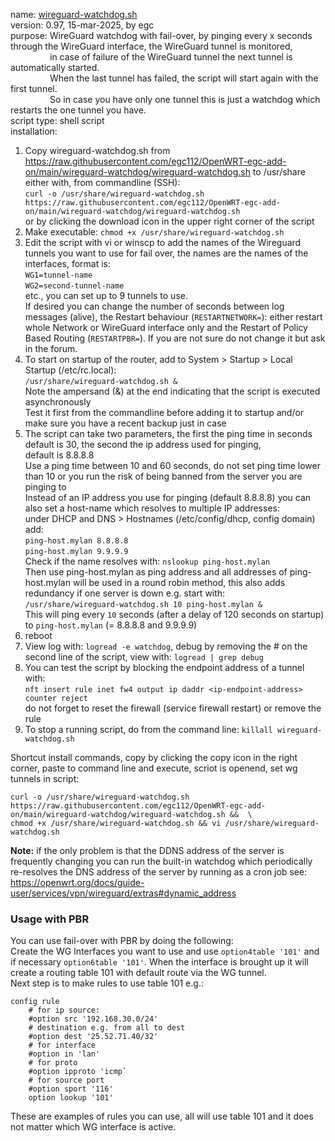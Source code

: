  name: [wireguard-watchdog.sh](https://forum.openwrt.org/t/wireguard-watchdog-with-fail-over/192436)  
version: 0.97, 15-mar-2025, by egc  
purpose: WireGuard watchdog with fail-over, by pinging every x seconds through the WireGuard interface, the WireGuard tunnel is monitored,  
&nbsp;&nbsp;&nbsp;&nbsp;&nbsp;&nbsp;&nbsp;&nbsp;&nbsp;&nbsp;&nbsp;&nbsp;&nbsp;&nbsp;&nbsp; in case of failure of the WireGuard tunnel the next tunnel is automatically started.  
&nbsp;&nbsp;&nbsp;&nbsp;&nbsp;&nbsp;&nbsp;&nbsp;&nbsp;&nbsp;&nbsp;&nbsp;&nbsp;&nbsp;&nbsp; When the last tunnel has failed, the script will start again with the first tunnel.  
&nbsp;&nbsp;&nbsp;&nbsp;&nbsp;&nbsp;&nbsp;&nbsp;&nbsp;&nbsp;&nbsp;&nbsp;&nbsp;&nbsp;&nbsp; So in case you have only one tunnel this is just a watchdog which restarts the one tunnel you have.  
script type: shell script  
installation:  
1. Copy wireguard-watchdog.sh from https://raw.githubusercontent.com/egc112/OpenWRT-egc-add-on/main/wireguard-watchdog/wireguard-watchdog.sh to /usr/share  
   either with, from commandline (SSH):  
   `curl -o /usr/share/wireguard-watchdog.sh https://raw.githubusercontent.com/egc112/OpenWRT-egc-add-on/main/wireguard-watchdog/wireguard-watchdog.sh`  
   or by clicking the download icon in the upper right corner of the script  
2. Make executable: `chmod +x /usr/share/wireguard-watchdog.sh`  
3. Edit the script with vi or winscp to add the names of the Wireguard tunnels you want to use for fail over, the names are the names of the interfaces, format is:   
   `WG1=tunnel-name`  
   `WG2=second-tunnel-name`  
   etc., you can set up to 9 tunnels to use.  
   If desired you can change the number of seconds between log messages (alive), the Restart behaviour (`RESTARTNETWORK=`): either restart whole Network or WireGuard interface only
   and the Restart of Policy Based Routing (`RESTARTPBR=`). If you are not sure do not change it but ask in the forum.  
5. To start on startup of the router, add to System > Startup > Local Startup (/etc/rc.local):  
   `/usr/share/wireguard-watchdog.sh &`  
   Note the ampersand (&) at the end indicating that the script is executed asynchronously  
   Test it first from the commandline before adding it to startup and/or make sure you have a recent backup just in case  
6. The script can take two parameters, the first the ping time in seconds default is 30, the second the ip address used for pinging,   
   default is 8.8.8.8  
   Use a ping time between 10 and 60 seconds, do not set ping time lower than 10 or you run the risk of being banned from the server you are pinging to  
   Instead of an IP address you use for pinging (default 8.8.8.8) you can also set a host-name which resolves to multiple IP addresses:  
   under DHCP and DNS > Hostnames (/etc/config/dhcp, config domain) add:  
   `ping-host.mylan 8.8.8.8`  
   `ping-host.mylan 9.9.9.9`  
   Check if the name resolves with: `nslookup ping-host.mylan`  
   Then use ping-host.mylan as ping address and all addresses of ping-host.mylan will be used in a round robin method, this also adds redundancy if one server is down e.g. start with:  
   `/usr/share/wireguard-watchdog.sh 10 ping-host.mylan &`  
   This will ping every `10` seconds (after a delay of 120 seconds on startup) to `ping-host.mylan` (= 8.8.8.8 and 9.9.9.9)  
7. reboot  
8. View log with: `logread -e watchdog`, debug by removing the # on the second line of the script, view with: `logread | grep debug`  
9. You can test the script by blocking the endpoint address of a tunnel with:  
   `nft insert rule inet fw4 output ip daddr <ip-endpoint-address> counter reject`  
    do not forget to reset the firewall (service firewall restart) or remove the rule
10. To stop a running script, do from the command line: `killall wireguard-watchdog.sh`

Shortcut install commands, copy by clicking the copy icon in the right corner, paste to command line and execute, scriot is openend, set wg tunnels in script:
```
curl -o /usr/share/wireguard-watchdog.sh https://raw.githubusercontent.com/egc112/OpenWRT-egc-add-on/main/wireguard-watchdog/wireguard-watchdog.sh &&  \
chmod +x /usr/share/wireguard-watchdog.sh && vi /usr/share/wireguard-watchdog.sh
```
  
**Note:** if the only problem is that the DDNS address of the server is frequently changing you can run the built-in watchdog which periodically re-resolves the DNS address of the server by running as a cron job see:  
https://openwrt.org/docs/guide-user/services/vpn/wireguard/extras#dynamic_address  

### Usage with PBR  
You can use fail-over with PBR by doing the following:  
Create the WG Interfaces you want to use and use `option4table '101'` and if necessary `option6table '101'`. When the interface is brought up it will create a routing table 101 with default route via the WG tunnel.   
Next step is to make rules to use table 101 e.g.:  
```
config rule
	# for ip source:
	#option src '192.168.30.0/24'
	# destination e.g. from all to dest
	#option dest '25.52.71.40/32'
	# for interface
	#option in 'lan'
	# for proto
	#option ipproto 'icmp`
	# for source port
	#option sport '116'
	option lookup '101'
```
These are examples of rules you can use, all will use table 101 and it does not matter which WG interface is active.  
